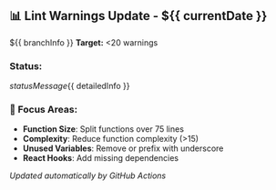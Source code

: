 ## 📊 Lint Warnings Update - ${{ currentDate }}

${{ branchInfo }}
**Target:** <20 warnings

### Status:

${{ statusMessage }}${{ detailedInfo }}

### 🎯 Focus Areas:

- **Function Size**: Split functions over 75 lines
- **Complexity**: Reduce function complexity (>15)
- **Unused Variables**: Remove or prefix with underscore
- **React Hooks**: Add missing dependencies

_Updated automatically by GitHub Actions_
